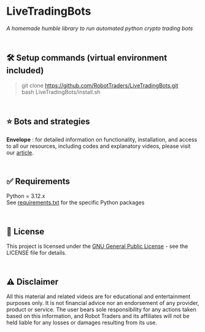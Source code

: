 # LiveTradingBots

_A homemade humble library to run automated python crypto trading bots_

\
🛠️ Setup commands (virtual environment included)
-------------
> git clone https://github.com/RobotTraders/LiveTradingBots.git \
> bash LiveTradingBots/install.sh


\
⭐ Bots and strategies
-------------
**Envelope** : for detailed information on functionality, installation, and access to all our resources, including codes and explanatory videos, please visit our [article](https://robottraders.io/blog/envelope-trading-bot).


\
✅ Requirements
-------------
Python = 3.12.x
\
See [requirements.txt](https://github.com/RobotTraders/LiveTradingBots/blob/main/requirements.txt) for the specific Python packages


\
📃 License
-------------
This project is licensed under the [GNU General Public License](LICENSE) - see the LICENSE file for details.


\
⚠️ Disclaimer
-------------
All this material and related videos are for educational and entertainment purposes only. It is not financial advice nor an endorsement of any provider, product or service. The user bears sole responsibility for any actions taken based on this information, and Robot Traders and its affiliates will not be held liable for any losses or damages resulting from its use. 
